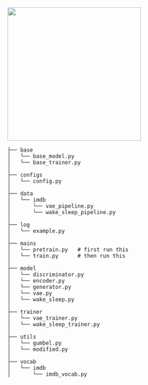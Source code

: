 
<img src="https://github.com/zhedongzheng/finch/blob/master/nlp-models/assets/control-vae.png" height='300'>


```
├── base
│   └── base_model.py   
│   └── base_trainer.py   
│
├── configs
│   └── config.py   
│
├── data               
│   └── imdb        
│       └── vae_pipeline.py
│       └── wake_sleep_pipeline.py
│
├── log             
│   └── example.py
│
├── mains              
│   └── pretrain.py   # first run this
│   └── train.py      # then run this
│  
├── model              
│   └── discriminator.py
│   └── encoder.py
│   └── generator.py
│   └── vae.py
│   └── wake_sleep.py
│
├── trainer              
│   └── vae_trainer.py
│   └── wake_sleep_trainer.py
│
├── utils             
│   └── gumbel.py
│   └── modified.py
│
├── vocab
│   └── imdb
│       └── imdb_vocab.py
```
